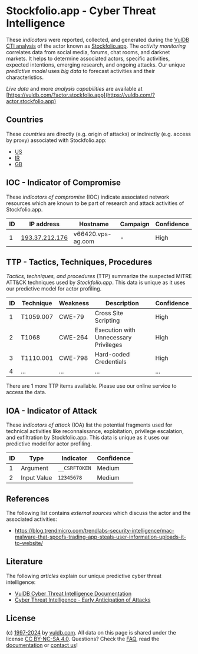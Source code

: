 # Stockfolio.app - Cyber Threat Intelligence

These _indicators_ were reported, collected, and generated during the [VulDB CTI analysis](https://vuldb.com/?kb.cti) of the actor known as [Stockfolio.app](https://vuldb.com/?actor.stockfolio.app). The _activity monitoring_ correlates data from social media, forums, chat rooms, and darknet markets. It helps to determine associated actors, specific activities, expected intentions, emerging research, and ongoing attacks. Our unique _predictive model_ uses _big data_ to forecast activities and their characteristics.

_Live data_ and more _analysis capabilities_ are available at [https://vuldb.com/?actor.stockfolio.app](https://vuldb.com/?actor.stockfolio.app)

## Countries

These _countries_ are directly (e.g. origin of attacks) or indirectly (e.g. access by proxy) associated with Stockfolio.app:

* [US](https://vuldb.com/?country.us)
* [IR](https://vuldb.com/?country.ir)
* [GB](https://vuldb.com/?country.gb)

## IOC - Indicator of Compromise

These _indicators of compromise_ (IOC) indicate associated network resources which are known to be part of research and attack activities of Stockfolio.app.

ID | IP address | Hostname | Campaign | Confidence
-- | ---------- | -------- | -------- | ----------
1 | [193.37.212.176](https://vuldb.com/?ip.193.37.212.176) | v66420.vps-ag.com | - | High

## TTP - Tactics, Techniques, Procedures

_Tactics, techniques, and procedures_ (TTP) summarize the suspected MITRE ATT&CK techniques used by _Stockfolio.app_. This data is unique as it uses our predictive model for actor profiling.

ID | Technique | Weakness | Description | Confidence
-- | --------- | -------- | ----------- | ----------
1 | T1059.007 | CWE-79 | Cross Site Scripting | High
2 | T1068 | CWE-264 | Execution with Unnecessary Privileges | High
3 | T1110.001 | CWE-798 | Hard-coded Credentials | High
4 | ... | ... | ... | ...

There are 1 more TTP items available. Please use our online service to access the data.

## IOA - Indicator of Attack

These _indicators of attack_ (IOA) list the potential fragments used for technical activities like reconnaissance, exploitation, privilege escalation, and exfiltration by Stockfolio.app. This data is unique as it uses our predictive model for actor profiling.

ID | Type | Indicator | Confidence
-- | ---- | --------- | ----------
1 | Argument | `__CSRFTOKEN` | Medium
2 | Input Value | `12345678` | Medium

## References

The following list contains _external sources_ which discuss the actor and the associated activities:

* https://blog.trendmicro.com/trendlabs-security-intelligence/mac-malware-that-spoofs-trading-app-steals-user-information-uploads-it-to-website/

## Literature

The following _articles_ explain our unique predictive cyber threat intelligence:

* [VulDB Cyber Threat Intelligence Documentation](https://vuldb.com/?kb.cti)
* [Cyber Threat Intelligence - Early Anticipation of Attacks](https://www.scip.ch/en/?labs.20201022)

## License

(c) [1997-2024](https://vuldb.com/?kb.changelog) by [vuldb.com](https://vuldb.com/?kb.about). All data on this page is shared under the license [CC BY-NC-SA 4.0](https://creativecommons.org/licenses/by-nc-sa/4.0/). Questions? Check the [FAQ](https://vuldb.com/?kb.faq), read the [documentation](https://vuldb.com/?kb) or [contact us](https://vuldb.com/?contact)!
